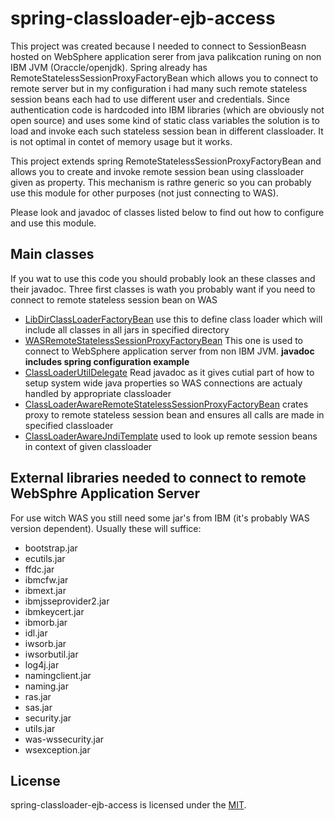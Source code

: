 # spring-classloader-ejb-access

This project was created because I needed to connect to SessionBeasn hosted on WebSphere application serer from java palikcation
runing on non IBM JVM (Oraccle/openjdk). Spring already has RemoteStatelessSessionProxyFactoryBean which allows you to connect to remote server
but in my configuration i had many such remote stateless session beans each had to use different user and credentials.
Since authentication code is hardcoded into IBM libraries (which are obviously not open source) and uses some kind of static class variables the solution
is to load and invoke each such stateless session bean in different classloader. It is not optimal in contet of memory usage but it works.

This project extends spring RemoteStatelessSessionProxyFactoryBean and allows you to create and invoke remote session bean using
classloader given as property. This mechanism is rathre generic so you can probably use this module for other purposes (not just connecting to WAS).

Please look and javadoc of classes listed below to find out how to configure and use this module.

## Main classes

If you wat to use this code you should probably look an these classes and their javadoc. Three first classes is wath you probably want
if you need to connect to remote stateless session bean on WAS

* [LibDirClassLoaderFactoryBean](./src/main/java/org/github/djarosz/spring/ejb/access/LibDirClassLoaderFactoryBean)
  use this to define class loader which will include all classes in all jars in specified directory
* [WASRemoteStatelessSessionProxyFactoryBean](./src/main/java/org/github/djarosz/spring/ejb/access/WASRemoteStatelessSessionProxyFactoryBean)
  This one is used to connect to WebSphere application server from non IBM JVM. **javadoc includes spring configuration example**
* [ClassLoaderUtilDelegate](./src/main/java/org/github/djarosz/spring/ejb/access/ClassLoaderUtilDelegate)
  Read javadoc as it gives cutial part of how to setup system wide java properties so WAS connections are actualy handled by appropriate classloader
* [ClassLoaderAwareRemoteStatelessSessionProxyFactoryBean](./src/main/java/org/github/djarosz/spring/ejb/access/ClassLoaderAwareRemoteStatelessSessionProxyFactoryBean)
  crates proxy to remote stateless session bean and ensures all calls are made in specified classloader
* [ClassLoaderAwareJndiTemplate](./src/main/java/org/github/djarosz/spring/ejb/access/ClassLoaderAwareJndiTemplate)
  used to look up remote session beans in context of given classloader

## External libraries needed to connect to remote WebSphre Application Server

For use witch WAS you still need some jar's from IBM (it's probably WAS version dependent). Usually these will suffice:
- bootstrap.jar
- ecutils.jar
- ffdc.jar
- ibmcfw.jar
- ibmext.jar
- ibmjsseprovider2.jar
- ibmkeycert.jar
- ibmorb.jar
- idl.jar
- iwsorb.jar
- iwsorbutil.jar
- log4j.jar
- namingclient.jar
- naming.jar
- ras.jar
- sas.jar
- security.jar
- utils.jar
- was-wssecurity.jar
- wsexception.jar

## License

spring-classloader-ejb-access is licensed under the [MIT](./LICENSE).
